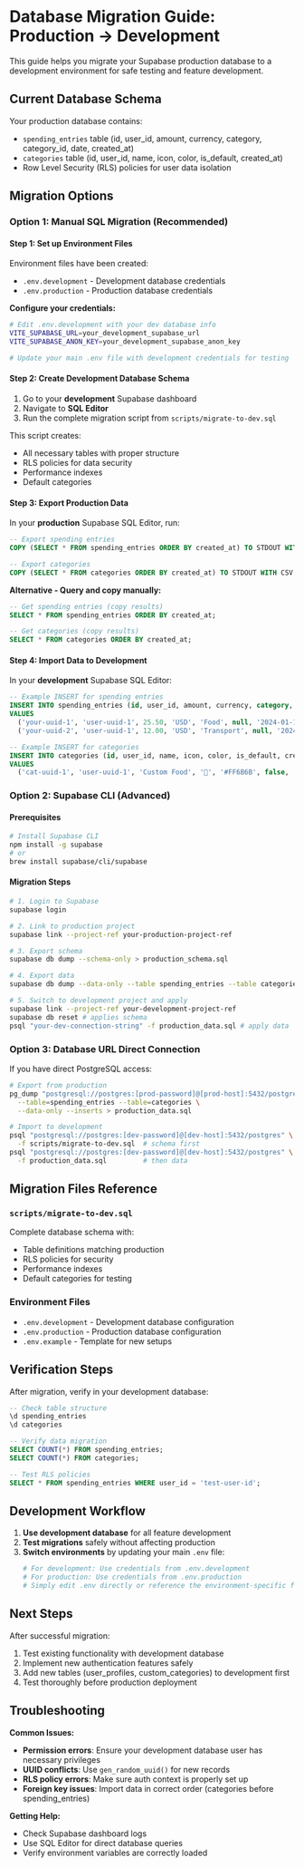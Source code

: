 # Database Migration Guide: Production → Development

This guide helps you migrate your Supabase production database to a development environment for safe testing and feature development.

## Current Database Schema

Your production database contains:
- `spending_entries` table (id, user_id, amount, currency, category, category_id, date, created_at)
- `categories` table (id, user_id, name, icon, color, is_default, created_at)
- Row Level Security (RLS) policies for user data isolation

## Migration Options

### Option 1: Manual SQL Migration (Recommended)

#### Step 1: Set up Environment Files

Environment files have been created:
- `.env.development` - Development database credentials
- `.env.production` - Production database credentials

**Configure your credentials:**
```bash
# Edit .env.development with your dev database info
VITE_SUPABASE_URL=your_development_supabase_url
VITE_SUPABASE_ANON_KEY=your_development_supabase_anon_key

# Update your main .env file with development credentials for testing
```

#### Step 2: Create Development Database Schema

1. Go to your **development** Supabase dashboard
2. Navigate to **SQL Editor**
3. Run the complete migration script from `scripts/migrate-to-dev.sql`

This script creates:
- All necessary tables with proper structure
- RLS policies for data security
- Performance indexes
- Default categories

#### Step 3: Export Production Data

In your **production** Supabase SQL Editor, run:

```sql
-- Export spending entries
COPY (SELECT * FROM spending_entries ORDER BY created_at) TO STDOUT WITH CSV HEADER;

-- Export categories  
COPY (SELECT * FROM categories ORDER BY created_at) TO STDOUT WITH CSV HEADER;
```

**Alternative - Query and copy manually:**
```sql
-- Get spending entries (copy results)
SELECT * FROM spending_entries ORDER BY created_at;

-- Get categories (copy results)
SELECT * FROM categories ORDER BY created_at;
```

#### Step 4: Import Data to Development

In your **development** Supabase SQL Editor:

```sql
-- Example INSERT for spending entries
INSERT INTO spending_entries (id, user_id, amount, currency, category, category_id, date, created_at)
VALUES 
  ('your-uuid-1', 'user-uuid-1', 25.50, 'USD', 'Food', null, '2024-01-15', '2024-01-15T10:30:00Z'),
  ('your-uuid-2', 'user-uuid-1', 12.00, 'USD', 'Transport', null, '2024-01-16', '2024-01-16T14:20:00Z');

-- Example INSERT for categories
INSERT INTO categories (id, user_id, name, icon, color, is_default, created_at)
VALUES
  ('cat-uuid-1', 'user-uuid-1', 'Custom Food', '🍕', '#FF6B6B', false, '2024-01-10T09:00:00Z');
```

### Option 2: Supabase CLI (Advanced)

#### Prerequisites
```bash
# Install Supabase CLI
npm install -g supabase
# or
brew install supabase/cli/supabase
```

#### Migration Steps
```bash
# 1. Login to Supabase
supabase login

# 2. Link to production project
supabase link --project-ref your-production-project-ref

# 3. Export schema
supabase db dump --schema-only > production_schema.sql

# 4. Export data
supabase db dump --data-only --table spending_entries --table categories > production_data.sql

# 5. Switch to development project and apply
supabase link --project-ref your-development-project-ref
supabase db reset # applies schema
psql "your-dev-connection-string" -f production_data.sql # apply data
```

### Option 3: Database URL Direct Connection

If you have direct PostgreSQL access:

```bash
# Export from production
pg_dump "postgresql://postgres:[prod-password]@[prod-host]:5432/postgres" \
  --table=spending_entries --table=categories \
  --data-only --inserts > production_data.sql

# Import to development  
psql "postgresql://postgres:[dev-password]@[dev-host]:5432/postgres" \
  -f scripts/migrate-to-dev.sql  # schema first
psql "postgresql://postgres:[dev-password]@[dev-host]:5432/postgres" \
  -f production_data.sql         # then data
```

## Migration Files Reference

### `scripts/migrate-to-dev.sql`
Complete database schema with:
- Table definitions matching production
- RLS policies for security
- Performance indexes
- Default categories for testing

### Environment Files
- `.env.development` - Development database configuration
- `.env.production` - Production database configuration
- `.env.example` - Template for new setups

## Verification Steps

After migration, verify in your development database:

```sql
-- Check table structure
\d spending_entries
\d categories

-- Verify data migration
SELECT COUNT(*) FROM spending_entries;
SELECT COUNT(*) FROM categories;

-- Test RLS policies
SELECT * FROM spending_entries WHERE user_id = 'test-user-id';
```

## Development Workflow

1. **Use development database** for all feature development
2. **Test migrations** safely without affecting production
3. **Switch environments** by updating your main `.env` file:
   ```bash
   # For development: Use credentials from .env.development
   # For production: Use credentials from .env.production
   # Simply edit .env directly or reference the environment-specific files
   ```

## Next Steps

After successful migration:
1. Test existing functionality with development database
2. Implement new authentication features safely
3. Add new tables (user_profiles, custom_categories) to development first
4. Test thoroughly before production deployment

## Troubleshooting

**Common Issues:**
- **Permission errors**: Ensure your development database user has necessary privileges
- **UUID conflicts**: Use `gen_random_uuid()` for new records
- **RLS policy errors**: Make sure auth context is properly set up
- **Foreign key issues**: Import data in correct order (categories before spending_entries)

**Getting Help:**
- Check Supabase dashboard logs
- Use SQL Editor for direct database queries
- Verify environment variables are correctly loaded